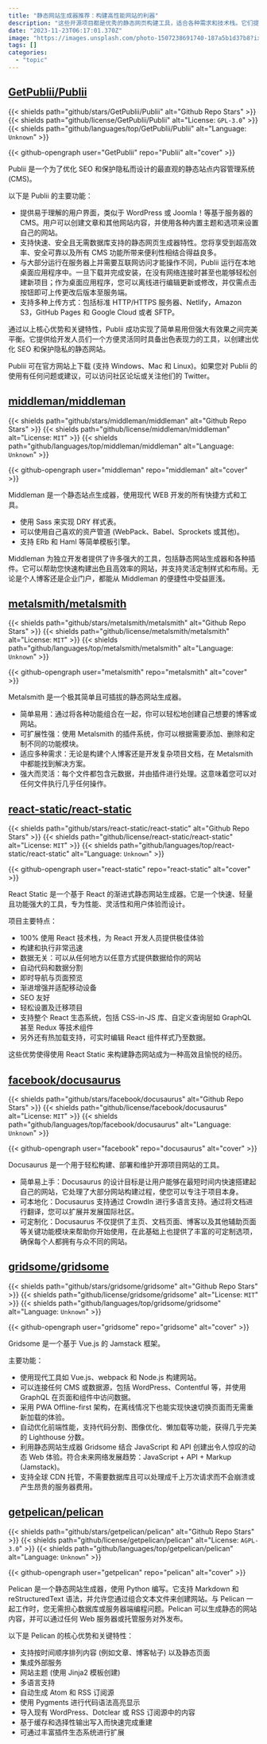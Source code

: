 ```yaml
---
title: "静态网站生成器推荐：构建高性能网站的利器"
description: "这些开源项目都是优秀的静态网页构建工具，适合各种需求和技术栈。它们提供了简单易上手、可定制化、多语言支持等关键功能，并且具有快速构建、自动优化前端性能、SEO 友好等特点。无论您是个人博客还是企业门户，使用这些工具来构建静态网站都会带来高效且愉悦的经历。"
date: "2023-11-23T06:17:01.370Z"
image: "https://images.unsplash.com/photo-1507238691740-187a5b1d37b8?ixid=M3w0NjYxMjd8MHwxfGFsbHx8fHx8fHx8fDE2ODk3NDI3OTV8&ixlib=rb-4.0.3"
tags: []
categories:
  - "topic"
---
```


## [GetPublii/Publii](https://github.com/GetPublii/Publii)

{{< shields path="github/stars/GetPublii/Publii" alt="Github Repo Stars" >}} {{< shields path="github/license/GetPublii/Publii" alt="License: `GPL-3.0`" >}} {{< shields path="github/languages/top/GetPublii/Publii" alt="Language: `Unknown`" >}}

{{< github-opengraph user="GetPublii" repo="Publii" alt="cover" >}}

Publii 是一个为了优化 SEO 和保护隐私而设计的最直观的静态站点内容管理系统 (CMS)。

以下是 Publii 的主要功能：

- 提供易于理解的用户界面，类似于 WordPress 或 Joomla！等基于服务器的 CMS。用户可以创建文章和其他网站内容，并使用各种内置主题和选项来设置自己的网站。
- 支持快速、安全且无需数据库支持的静态网页生成器特性。您将享受到超高效率、安全可靠以及所有 CMS 功能所带来便利性相结合得益良多。
- 与大部分运行在服务器上并需要互联网访问才能操作不同，Publii 运行在本地桌面应用程序中。一旦下载并完成安装，在没有网络连接时甚至也能够轻松创建新项目；作为桌面应用程序，您可以离线进行编辑更新或修改，并仅需点击按钮即可上传更改后版本至服务端。
- 支持多种上传方式：包括标准 HTTP/HTTPS 服务器、Netlify，Amazon S3，GitHub Pages 和 Google Cloud 或者 SFTP。

通过以上核心优势和关键特性，Publii 成功实现了简单易用但强大有效果之间完美平衡。它提供给开发人员们一个方便灵活同时具备出色表现力的工具，以创建出优化 SEO 和保护隐私的静态网站。

Publii 可在官方网站上下载 (支持 Windows、Mac 和 Linux)。如果您对 Publii 的使用有任何问题或建议，可以访问社区论坛或关注他们的 Twitter。
  
## [middleman/middleman](https://github.com/middleman/middleman)

{{< shields path="github/stars/middleman/middleman" alt="Github Repo Stars" >}} {{< shields path="github/license/middleman/middleman" alt="License: `MIT`" >}} {{< shields path="github/languages/top/middleman/middleman" alt="Language: `Unknown`" >}}

{{< github-opengraph user="middleman" repo="middleman" alt="cover" >}}

Middleman 是一个静态站点生成器，使用现代 WEB 开发的所有快捷方式和工具。

- 使用 Sass 来实现 DRY 样式表。
- 可以使用自己喜欢的资产管道 (WebPack、Babel、Sprockets 或其他)。
- 支持 ERb 和 Haml 等简单模板引擎。

Middleman 为独立开发者提供了许多强大的工具，包括静态网站生成器和各种插件。它可以帮助您快速构建出色且高效率的网站，并支持灵活定制样式和布局。无论是个人博客还是企业门户，都能从 Middleman 的便捷性中受益匪浅。
  
## [metalsmith/metalsmith](https://github.com/metalsmith/metalsmith)

{{< shields path="github/stars/metalsmith/metalsmith" alt="Github Repo Stars" >}} {{< shields path="github/license/metalsmith/metalsmith" alt="License: `MIT`" >}} {{< shields path="github/languages/top/metalsmith/metalsmith" alt="Language: `Unknown`" >}}

{{< github-opengraph user="metalsmith" repo="metalsmith" alt="cover" >}}

Metalsmith 是一个极其简单且可插拔的静态网站生成器。

- 简单易用：通过将各种功能组合在一起，你可以轻松地创建自己想要的博客或网站。
- 可扩展性强：使用 Metalsmith 的插件系统，你可以根据需要添加、删除和定制不同的功能模块。
- 适应多种需求：无论是构建个人博客还是开发复杂项目文档，在 Metalsmith 中都能找到解决方案。
- 强大而灵活：每个文件都包含元数据，并由插件进行处理。这意味着您可以对任何文件执行几乎任何操作。
  
## [react-static/react-static](https://github.com/react-static/react-static)

{{< shields path="github/stars/react-static/react-static" alt="Github Repo Stars" >}} {{< shields path="github/license/react-static/react-static" alt="License: `MIT`" >}} {{< shields path="github/languages/top/react-static/react-static" alt="Language: `Unknown`" >}}

{{< github-opengraph user="react-static" repo="react-static" alt="cover" >}}

React Static 是一个基于 React 的渐进式静态网站生成器。它是一个快速、轻量且功能强大的工具，专为性能、灵活性和用户体验而设计。

项目主要特点：

- 100% 使用 React 技术栈，为 React 开发人员提供极佳体验
- 构建和执行非常迅速
- 数据无关：可以从任何地方以任意方式提供数据给你的网站
- 自动代码和数据分割
- 即时导航与页面预览
- 渐进增强并适配移动设备
- SEO 友好
- 轻松设置及迁移项目
- 支持整个 React 生态系统，包括 CSS-in-JS 库、自定义查询层如 GraphQL 甚至 Redux 等技术组件
- 另外还有热加载支持，可实时编辑 React 组件样式乃至数据。

这些优势使得使用 React Static 来构建静态网站成为一种高效且愉悦的经历。
  
## [facebook/docusaurus](https://github.com/facebook/docusaurus)

{{< shields path="github/stars/facebook/docusaurus" alt="Github Repo Stars" >}} {{< shields path="github/license/facebook/docusaurus" alt="License: `MIT`" >}} {{< shields path="github/languages/top/facebook/docusaurus" alt="Language: `Unknown`" >}}

{{< github-opengraph user="facebook" repo="docusaurus" alt="cover" >}}

Docusaurus 是一个用于轻松构建、部署和维护开源项目网站的工具。

- 简单易上手：Docusaurus 的设计目标是让用户能够在最短时间内快速搭建起自己的网站，它处理了大部分网站构建过程，使您可以专注于项目本身。
- 可本地化：Docusaurus 支持通过 CrowdIn 进行多语言支持。通过将文档进行翻译，您可以扩展并发展国际社区。
- 可定制化：Docusaurus 不仅提供了主页、文档页面、博客以及其他辅助页面等关键功能模块来帮助你开始使用，在此基础上也提供了丰富的可定制选项，确保每个人都拥有与众不同的网站。
  
## [gridsome/gridsome](https://github.com/gridsome/gridsome)

{{< shields path="github/stars/gridsome/gridsome" alt="Github Repo Stars" >}} {{< shields path="github/license/gridsome/gridsome" alt="License: `MIT`" >}} {{< shields path="github/languages/top/gridsome/gridsome" alt="Language: `Unknown`" >}}

{{< github-opengraph user="gridsome" repo="gridsome" alt="cover" >}}

Gridsome 是一个基于 Vue.js 的 Jamstack 框架。

主要功能：

- 使用现代工具如 Vue.js、webpack 和 Node.js 构建网站。
- 可以连接任何 CMS 或数据源，包括 WordPress、Contentful 等，并使用 GraphQL 在页面和组件中访问数据。
- 采用 PWA Offline-first 架构，在离线情况下也能实现快速切换页面而无需重新加载的体验。
- 自动优化前端性能，支持代码分割、图像优化、懒加载等功能，获得几乎完美的 Lighthouse 分数。
- 利用静态网站生成器 Gridsome 结合 JavaScript 和 API 创建出令人惊叹的动态 Web 体验。符合未来网络发展趋势：JavaScript + API + Markup (Jamstack)。
- 支持全球 CDN 托管，不需要数据库且可以处理成千上万次请求而不会崩溃或产生昂贵的服务器费用。
  
## [getpelican/pelican](https://github.com/getpelican/pelican)

{{< shields path="github/stars/getpelican/pelican" alt="Github Repo Stars" >}} {{< shields path="github/license/getpelican/pelican" alt="License: `AGPL-3.0`" >}} {{< shields path="github/languages/top/getpelican/pelican" alt="Language: `Unknown`" >}}

{{< github-opengraph user="getpelican" repo="pelican" alt="cover" >}}

Pelican 是一个静态网站生成器，使用 Python 编写。它支持 Markdown 和 reStructuredText 语法，并允许您通过组合文本文件来创建网站。与 Pelican 一起工作时，您无需担心数据库或服务器端编程问题。Pelican 可以生成静态的网站内容，并可以通过任何 Web 服务器或托管服务对外发布。

以下是 Pelican 的核心优势和关键特性：

- 支持按时间顺序排列内容 (例如文章、博客帖子) 以及静态页面
- 集成外部服务
- 网站主题 (使用 Jinja2 模板创建)
- 多语言支持
- 自动生成 Atom 和 RSS 订阅源
- 使用 Pygments 进行代码语法高亮显示
- 导入现有 WordPress、Dotclear 或 RSS 订阅源中的内容
- 基于缓存和选择性输出写入而快速完成重建
- 可通过丰富插件生态系统进行扩展
  